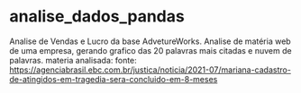 # analise_dados_pandas

Analise de Vendas e Lucro da base AdvetureWorks.
Analise de matéria web de uma empresa, gerando grafico das 20 palavras mais citadas e nuvem de palavras.
materia analisada: fonte: https://agenciabrasil.ebc.com.br/justica/noticia/2021-07/mariana-cadastro-de-atingidos-em-tragedia-sera-concluido-em-8-meses

